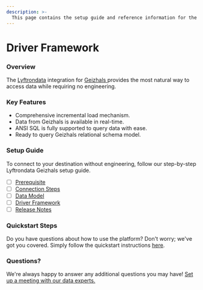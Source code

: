 ```yaml
---
description: >-
  This page contains the setup guide and reference information for the Geizhals source connector.
---
```


# Driver Framework

### Overview

The [Lyftrondata](https://www.lyftrondata.com/) integration for [Geizhals](https://www.lyftrondata.com/integration/geizhals/)[ ](https://www.lyftrondata.com/integration/geizhals/)provides the most natural way to access data while requiring no engineering.

### Key Features

* Comprehensive incremental load mechanism.
* Data from Geizhals is available in real-time.&#x20;
* ANSI SQL is fully supported to query data with ease.
* Ready to query Geizhals relational schema model.

### Setup Guide

To connect to your destination without engineering, follow our step-by-step Lyftrondata Geizhals setup guide.

* [ ] [Prerequisite](../../marketing-analytics/geizhals/prerequisite.md)
* [ ] [Connection Steps](../../marketing-analytics/geizhals/connection-steps.md)
* [ ] [Data Model](../../marketing-analytics/geizhals/data-model/)
* [ ] [Driver Framework](../../marketing-analytics/geizhals/driver-framework/)
* [ ] [Release Notes](../../marketing-analytics/geizhals/release-notes.md)

### Quickstart Steps

Do you have questions about how to use the platform? Don't worry; we've got you covered. Simply follow the quickstart instructions [here](../../../quickstart-steps.md).

### Questions? <a href="#questions" id="questions"></a>

We're always happy to answer any additional questions you may have! [Set up a meeting with our data experts.](https://www.lyftrondata.com/book-a-meeting/)


